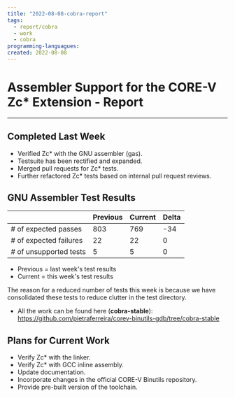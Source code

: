 ```yaml
---
title: "2022-08-08-cobra-report"
tags:
  - report/cobra
  - work
  - cobra
programming-languagues:
created: 2022-08-08
---
```

# Assembler Support for the CORE-V Zc\* Extension - Report
---
## Completed Last Week
-   Verified Zc* with the GNU assembler (gas).  
-   Testsuite has been rectified and expanded.
-   Merged pull requests for Zc* tests.
-   Further refactored Zc* tests based on internal pull request reviews.

## GNU Assembler Test Results
|                        | Previous | Current | Delta |
| ---------------------- | -------- | ------- | ----- |
| # of expected passes   | 803      | 769     | -34   |
| # of expected failures | 22       | 22      | 0     |
| # of unsupported tests | 5        | 5       | 0     |

- Previous = last week's test results
- Current = this week's test results

The reason for a reduced number of tests this week is because we have consolidated these tests to reduce clutter in the test directory.

- All the work can be found here (**cobra-stable**): https://github.com/pietraferreira/corev-binutils-gdb/tree/cobra-stable

## Plans for Current Work
-   Verify Zc* with the linker.
-   Verify Zc* with GCC inline assembly.  
-   Update documentation.
-   Incorporate changes in the official CORE-V Binutils repository.
-   Provide pre-built version of the toolchain.